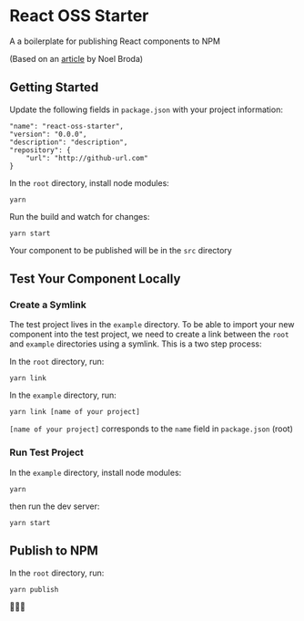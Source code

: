 # React OSS Starter

A a boilerplate for publishing React components to NPM

(Based on an [article](https://medium.com/@BrodaNoel/how-to-create-a-react-component-and-publish-it-in-npm-668ad7d363ce) by Noel Broda)

## Getting Started

Update the following fields in `package.json` with your project information:

```
"name": "react-oss-starter",
"version": "0.0.0",
"description": "description",
"repository": {
	"url": "http://github-url.com"
}
```

In the `root` directory, install node modules:

```
yarn
```

Run the build and watch for changes:

```
yarn start
```

Your component to be published will be in the `src` directory

## Test Your Component Locally

### Create a Symlink

The test project lives in the `example` directory. To be able to import your new component into the test project, we need to create a link between the `root` and `example` directories using a symlink. This is a two step process:

In the `root` directory, run:

```
yarn link
```

In the `example` directory, run:

```
yarn link [name of your project]
```

`[name of your project]` corresponds to the `name` field in `package.json` (root)

### Run Test Project

In the `example` directory, install node modules:

```
yarn
```

then run the dev server:

```
yarn start
```

## Publish to NPM

In the `root` directory, run:

```
yarn publish
```

🎉🎉🎉

